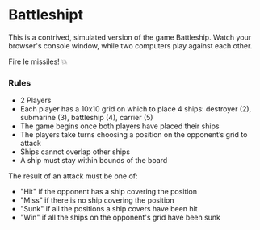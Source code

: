 # Battleshipt
This is a contrived, simulated version of the game Battleship. Watch your browser's console window, while two computers play against each other.

Fire le missiles! :boom:

### Rules
- 2 Players
- Each player has a 10x10 grid on which to place 4 ships: destroyer (2), submarine (3), battleship (4), carrier (5)
- The game begins once both players have placed their ships
- The players take turns choosing a position on the opponent’s grid to attack
- Ships cannot overlap other ships
- A ship must stay within bounds of the board

The result of an attack must be one of:
- "Hit" if the opponent has a ship covering the position
- "Miss" if there is no ship covering the position
- "Sunk" if all the positions a ship covers have been hit
- "Win" if all the ships on the opponent's grid have been sunk
